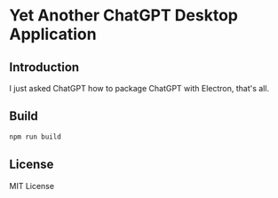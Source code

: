 # Yet Another ChatGPT Desktop Application

## Introduction

I just asked ChatGPT how to package ChatGPT with Electron, that's all.

## Build

```sh
npm run build
```

## License

MIT License
